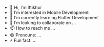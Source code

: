 - 👋 Hi, I’m Iftikhor 
- 👀 I’m interested in Mobile Development
- 🌱 I’m currently learning Flutter Development
- 💞️ I’m looking to collaborate on ...
- 📫 How to reach me ...
- 😄 Pronouns: ...
- ⚡ Fun fact: ...

<!---
IftixorRustamov/IftixorRustamov is a ✨ special ✨ repository because its `README.md` (this file) appears on your GitHub profile.
You can click the Preview link to take a look at your changes.
--->
